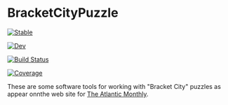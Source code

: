 # BracketCityPuzzle

[![Stable](https://img.shields.io/badge/docs-stable-blue.svg)](https://MarkNahabedian.github.io/BracketCityPuzzle.jl/stable/)

[![Dev](https://img.shields.io/badge/docs-dev-blue.svg)](https://MarkNahabedian.github.io/BracketCityPuzzle.jl/dev/)

[![Build Status](https://github.com/MarkNahabedian/BracketCityPuzzle.jl/actions/workflows/CI.yml/badge.svg?branch=main)](https://github.com/MarkNahabedian/BracketCityPuzzle.jl/actions/workflows/CI.yml?query=branch%3Amain)

[![Coverage](https://codecov.io/gh/MarkNahabedian/BracketCityPuzzle.jl/branch/main/graph/badge.svg)](https://codecov.io/gh/MarkNahabedian/BracketCityPuzzle.jl)


These are some software tools for working with "Bracket City" puzzles
as appear onnthe web site for [The Atlantic
Monthly](https://www.theatlantic.com).

